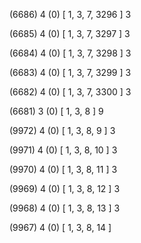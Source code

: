 (6686) 4 (0) [ 1, 3, 7, 3296 ] 3 


(6685) 4 (0) [ 1, 3, 7, 3297 ] 3 


(6684) 4 (0) [ 1, 3, 7, 3298 ] 3 


(6683) 4 (0) [ 1, 3, 7, 3299 ] 3 


(6682) 4 (0) [ 1, 3, 7, 3300 ] 3 


(6681) 3 (0) [ 1, 3, 8 ] 9 


(9972) 4 (0) [ 1, 3, 8, 9 ] 3 


(9971) 4 (0) [ 1, 3, 8, 10 ] 3 


(9970) 4 (0) [ 1, 3, 8, 11 ] 3 


(9969) 4 (0) [ 1, 3, 8, 12 ] 3 


(9968) 4 (0) [ 1, 3, 8, 13 ] 3 


(9967) 4 (0) [ 1, 3, 8, 14 ]  

